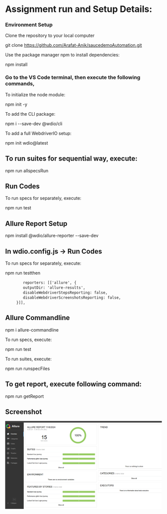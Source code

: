 # Assignment run and Setup Details:
### Environment Setup
Clone the repository to your local computer

git clone https://github.com/Arafat-Anik/saucedemoAutomation.git

Use the package manager npm to install dependencies:

npm install


### Go to the VS Code terminal, then execute the following commands,
To initialize the node module: 

npm init -y

To add the CLI package: 

npm i --save-dev @wdio/cli

To add a full WebdriverIO setup:

npm init wdio@latest


## To run suites for sequential way, execute: 

npm run allspecsRun

## Run Codes
To run specs for separately, execute: 

npm run test

## Allure Report Setup

npm install @wdio/allure-reporter --save-dev

## In wdio.config.js -> Run Codes
To run specs for separately, execute: 

npm run testthen

            reporters: [['allure', {
            outputDir: 'allure-results',
            disableWebdriverStepsReporting: false,
            disableWebdriverScreenshotsReporting: false,
         }]],

## Allure Commandline

npm i allure-commandline

To run specs, execute: 

npm run test

To run suites, execute: 

npm run runspecFiles

## To get report, execute following command: 

npm run getReport


## Screenshot
![Allure Report](<Allure report.png>)